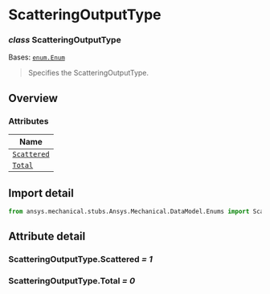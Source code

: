 # ScatteringOutputType

<a id="ScatteringOutputType"></a>

### *class* ScatteringOutputType

Bases: [`enum.Enum`](https://docs.python.org/3/library/enum.html#enum.Enum)

> Specifies the ScatteringOutputType.

> <!-- !! processed by numpydoc !! -->

<a id="overview"></a>

## Overview

### Attributes

| Name |
| -------------------------------------------------- |
| [`Scattered`](#ScatteringOutputType.Scattered) |
| [`Total`](#ScatteringOutputType.Total) |

<a id="import-detail"></a>

## Import detail

```python
from ansys.mechanical.stubs.Ansys.Mechanical.DataModel.Enums import ScatteringOutputType
```

<a id="attribute-detail"></a>

## Attribute detail

<a id="ScatteringOutputType.Scattered"></a>

### ScatteringOutputType.Scattered *= 1*

<a id="ScatteringOutputType.Total"></a>

### ScatteringOutputType.Total *= 0*
